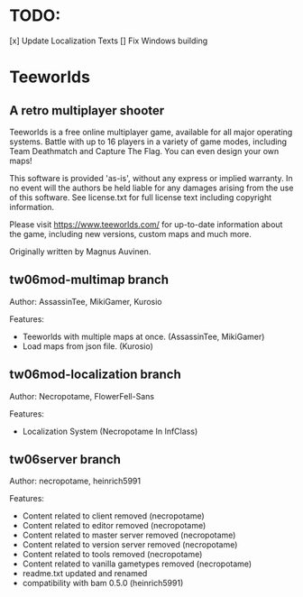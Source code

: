 TODO:
=====

[x] Update Localization Texts
[] Fix Windows building

Teeworlds
=========

A retro multiplayer shooter
---------------------------

Teeworlds is a free online multiplayer game, available for all major
operating systems. Battle with up to 16 players in a variety of game
modes, including Team Deathmatch and Capture The Flag. You can even
design your own maps!

This software is provided 'as-is', without any express or implied
warranty. In no event will the authors be held liable for any damages
arising from the use of this software. See license.txt for full license
text including copyright information.

Please visit https://www.teeworlds.com/ for up-to-date information about
the game, including new versions, custom maps and much more.

Originally written by Magnus Auvinen.

tw06mod-multimap branch
---------------------------
Author: AssassinTee, MikiGamer, Kurosio

Features:
- Teeworlds with multiple maps at once. (AssassinTee, MikiGamer)
- Load maps from json file. (Kurosio)

tw06mod-localization branch
---------------------------
Author: Necropotame, FlowerFell-Sans

Features:
- Localization System (Necropotame In InfClass)


tw06server branch
---------------------------
Author: necropotame, heinrich5991

Features:
- Content related to client removed (necropotame)
- Content related to editor removed (necropotame)
- Content related to master server removed (necropotame)
- Content related to version server removed (necropotame)
- Content related to tools removed (necropotame)
- Content related to vanilla gametypes removed (necropotame)
- readme.txt updated and renamed
- compatibility with bam 0.5.0 (heinrich5991)

